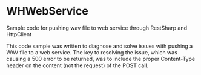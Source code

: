 # WHWebService
Sample code for pushing wav file to web service through RestSharp and HttpClient

This code sample was written to diagnose and solve issues with pushing a WAV file to a web service. The key to resolving the issue, which was causing a 500 error to be returned, was to include the proper Content-Type header on the content (not the request) of the POST call.
